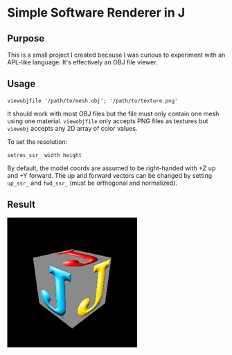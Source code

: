 # Simple Software Renderer in J
## Purpose
This is a small project I created because I was curious to experiment with an APL-like language. It's effectively an OBJ file viewer.
## Usage
    viewobjfile '/path/to/mesh.obj'; '/path/to/texture.png'
It should work with most OBJ files but the file must only contain one mesh using one material. `viewobjfile` only accepts PNG files as textures but `viewobj` accepts any 2D array of color values.

To set the resolution:

    setres_ssr_ width height
By default, the model coords are assumed to be right-handed with +Z up and +Y forward. The up and forward vectors can be changed by setting `up_ssr_` and `fwd_ssr_` (must be orthogonal and normalized).
## Result
![Example Cube Render](result.png)
